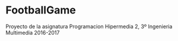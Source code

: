 # FootballGame

Proyecto de la asignatura Programacion Hipermedia 2, 3º Ingenieria Multimedia 2016-2017
